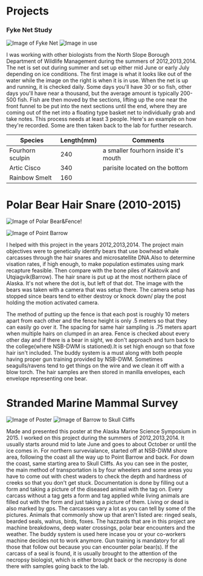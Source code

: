# Projects

### Fyke Net Study

![Image of Fyke Net](https://netsandmore.com/images/catalog-images/fyketrapnet_400.jpg) ![Image in use](http://www.rhpdm.uevora.pt/gallery/A3.png)

I was working with other biologists from the North Slope Borough Department of Wildlife Management during the summers of 2012,2013,2014. The net is set out during summer and set up either mid June or early July depending on ice conditions. The first image is what it looks like out of the water while the image on the right is when it is in use. When the net is up and running, it is checked daily. Some days you'll have 30 or so fish, other days you'll have near a thousand, but the average amount is typically 200-500 fish. Fish are then moved by the sections, lifting up the one near the front funnel to be put into the next sections until the end, where they are coming out of the net into a floating type basket net to individually grab and take notes. This process needs at least 3 people. Here's an example on how they're recorded. Some are then taken back to the lab for further research.

Species | Length(mm) | Comments
------------ | ------------- | -------------
Fourhorn sculpin | 240 | a smaller fourhorn inside it's mouth
Artic Cisco | 340 | parisite located on the bottom
Rainbow Smelt | 160 | 


# Polar Bear Hair Snare (2010-2015)

![Image of Polar Bear&Fence](http://graphics8.nytimes.com/images/2011/05/19/science/19saw_sensorbear1/19saw_sensorbear1-blog480.jpg)!

![Image of Point Barrow](https://www.tide-forecast.com/tidelocationmaps/Point-Barrow-Alaska.10.gif)

I helped with this project in the years 2012,2013,2014. The project main objectives were to genetically identify bears that use bowhead whale carcasses through the hair snares and microsatellite DNA.Also to determine visation rates, if high enough, to make population estimates using mark recapture feasible. Then compare with the bone piles of Kaktovik and Utqiagvik(Barrow). The hair snare is put up at the most northern place of Alaska. It's not where the dot is, but left of that dot. The image with the bears was taken with a camera that was setup there. The camera setup has stopped since bears tend to either destroy or knock down/ play the post holding the motion activated camera.

The method of putting up the fence is that each post is roughly 10 meters apart from each other and the fence height is only .5 meters so that they can easily go over it. The spacing for same hair sampling is .75 meters apart when multiple hairs on clumped in an area. Fence is checked about every other day and if there is a bear in sight, we don't approach and turn back to the college(where NSB-DWM is stationed).It is set high enougn so that foxe hair isn't included. The buddy system is a must along with both people having proper gun training provided by NSB-DWM. Sometimes seagulls/ravens tend to get things on the wire and we clean it off with a blow torch. The hair samples are then stored in manilla envelopes, each envelope representing one bear. 

# Stranded Marine Mammal Survey

![Image of Poster](http://i.imgur.com/A1sjYFr.jpg)
![Image of Barrow to Skull Cliffs](http://i.imgur.com/8cvsiy5.png)

Made and presented this poster at the Alaska Marine Science Symposium in 2015. I worked on this project during the summers of 2012,2013,2014. It usually starts around mid to late June and goes to about October or until the ice comes in. For northern survevialance, started off at NSB-DWM shore area, following the coast all the way up to Point Barrow and back. For down the coast, same starting area to Skull Cliffs.  As you can see in the poster, the main method of transportation is by four wheelers and some areas you have to come out with chest waders to check the depth and hardness of creeks so that you don't get stuck. Documentation is done by filling out a form and taking a picture of the diseased animal with the tag on. Every carcass without a tag gets a form and tag applied while living animals are filled out with the form and just taking a picture of them. Living or dead is also marked by gps. The carcasses vary a lot as you can tell by some of the pictures. Animals that commonly show up that aren't listed are: ringed seals, bearded seals, walrus, birds, foxes. The hazzards that are in this project are machine breakdowns, deep water crossings, polar bear encounters and the weather. The buddy system is used here incase you or your co-workers machine decides not to work anymore. Gun training is mandatory for all those that follow out because you can encounter polar bear(s). If the carcass of a seal is found, it is usually brought to the attention of the necropsy biologist, which is either brought back or the necropsy is done there with samples going back to the lab. 







